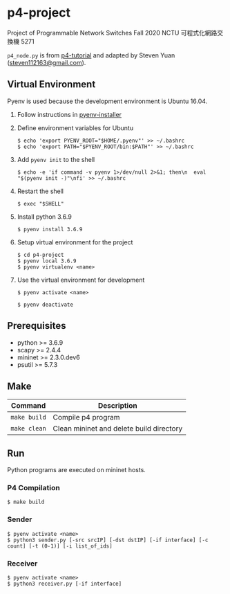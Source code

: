 # p4-project
Project of Programmable Network Switches Fall 2020 NCTU 可程式化網路交換機 5271  
  
`p4_node.py` is from [p4-tutorial](https://github.com/p4lang/tutorials) and adapted by Steven Yuan (steven112163@gmail.com).



## Virtual Environment  
Pyenv is used because the development environment is Ubuntu 16.04.  
1. Follow instructions in [pyenv-installer](https://github.com/pyenv/pyenv-installer)  

2. Define environment variables for Ubuntu  
    ```shell
    $ echo 'export PYENV_ROOT="$HOME/.pyenv"' >> ~/.bashrc
    $ echo 'export PATH="$PYENV_ROOT/bin:$PATH"' >> ~/.bashrc
    ```

3. Add `pyenv init` to the shell  
    ```shell
    $ echo -e 'if command -v pyenv 1>/dev/null 2>&1; then\n  eval "$(pyenv init -)"\nfi' >> ~/.bashrc
    ```

4. Restart the shell  
    ```shell
    $ exec "$SHELL"
    ```

5. Install python 3.6.9  
    ```shell
    $ pyenv install 3.6.9
    ```

6. Setup virtual environment for the project  
    ```shell
    $ cd p4-project
    $ pyenv local 3.6.9
    $ pyenv virtualenv <name>
    ```

7. Use the virtual environment for development  
    ```shell
    $ pyenv activate <name>
    ```
    ```shell
    $ pyenv deactivate
    ```



## Prerequisites
* python >= 3.6.9
* scapy >= 2.4.4
* mininet >= 2.3.0.dev6
* psutil >= 5.7.3



## Make
|Command|Description|
|---|---|
|`make build`|Compile p4 program|
|`make clean`|Clean mininet and delete build directory|



## Run  
Python programs are executed on mininet hosts.

### P4 Compilation  
   ```shell
   $ make build
   ```

### Sender  
   ```shell
   $ pyenv activate <name>
   $ python3 sender.py [-src srcIP] [-dst dstIP] [-if interface] [-c count] [-t (0-1)] [-i list_of_ids]
   ```

### Receiver  
   ```shell
   $ pyenv activate <name>
   $ python3 receiver.py [-if interface]
   ```
